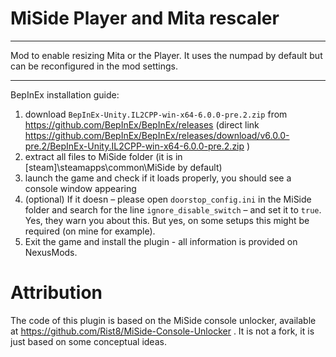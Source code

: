 # MiSide Player and Mita rescaler

-----

Mod to enable resizing Mita or the Player. It uses the numpad by default but can be reconfigured in the mod settings.

-----

BepInEx installation guide:
1. download `BepInEx-Unity.IL2CPP-win-x64-6.0.0-pre.2.zip` from https://github.com/BepInEx/BepInEx/releases (direct link https://github.com/BepInEx/BepInEx/releases/download/v6.0.0-pre.2/BepInEx-Unity.IL2CPP-win-x64-6.0.0-pre.2.zip )
2. extract all files to MiSide folder (it is in [steam]\steamapps\common\MiSide by default)
3. launch the game and check if it loads properly, you should see a console window appearing
4. (optional) If it doesn – please open `doorstop_config.ini` in the MiSide folder and search for the line `ignore_disable_switch` – and set it to `true`. Yes, they warn you about this. But yes, on some setups this might be required (on mine for example).
5. Exit the game and install the plugin - all information is provided on NexusMods.

# Attribution

The code of this plugin is based on the MiSide console unlocker, available at https://github.com/Rist8/MiSide-Console-Unlocker . It is not a fork, it is just based on some conceptual ideas.
